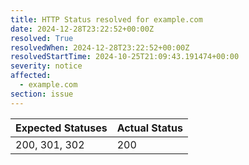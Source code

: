 ```yaml
---
title: HTTP Status resolved for example.com
date: 2024-12-28T23:22:52+00:00Z
resolved: True
resolvedWhen: 2024-12-28T23:22:52+00:00Z
resolvedStartTime: 2024-10-25T21:09:43.191474+00:00
severity: notice
affected:
  - example.com
section: issue
---
```


| Expected Statuses | Actual Status  |
|-------------------|----------------|
| 200, 301, 302 | 200 |

